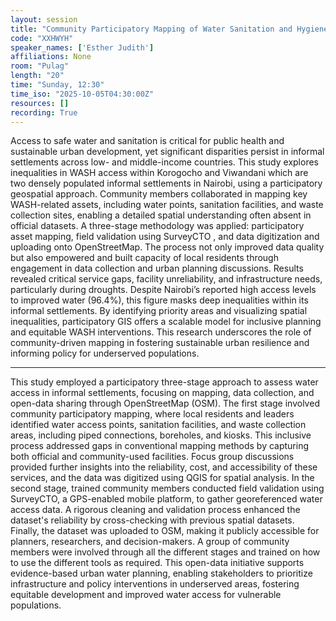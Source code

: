 ```yaml
---
layout: session
title: "Community Participatory Mapping of Water Sanitation and Hygiene Access for Sustainable Urban Planning."
code: "XXHWYH"
speaker_names: ['Esther Judith']
affiliations: None
room: "Pulag"
length: "20"
time: "Sunday, 12:30"
time_iso: "2025-10-05T04:30:00Z"
resources: []
recording: True
---
```


Access to safe water and sanitation is critical for public health and sustainable urban development, yet significant disparities persist in informal settlements across low- and middle-income countries. This study explores inequalities in WASH access within Korogocho and Viwandani which are two densely populated informal settlements in Nairobi, using a participatory geospatial approach. Community members collaborated in mapping key WASH-related assets, including water points, sanitation facilities, and waste collection sites, enabling a detailed spatial understanding often absent in official datasets.
A three-stage methodology was applied: participatory asset mapping, field validation using SurveyCTO , and data digitization and uploading onto OpenStreetMap. The process not only improved data quality but also empowered and built capacity of local residents through engagement in data collection and urban planning discussions.
Results revealed critical service gaps, facility unreliability, and infrastructure needs, particularly during droughts. Despite Nairobi’s reported high access levels to improved water (96.4%), this figure masks deep inequalities within its informal settlements. By identifying priority areas and visualizing spatial inequalities, participatory GIS offers a scalable model for inclusive planning and equitable WASH interventions. This research underscores the role of community-driven mapping in fostering sustainable urban resilience and informing policy for underserved populations.

<hr>

This study employed a participatory three-stage approach to assess water access in informal settlements, focusing on mapping, data collection, and open-data sharing through OpenStreetMap (OSM). The first stage involved community participatory mapping, where local residents and leaders identified water access points, sanitation facilities, and waste collection areas, including piped connections, boreholes, and kiosks. This inclusive process addressed gaps in conventional mapping methods by capturing both official and community-used facilities. Focus group discussions provided further insights into the reliability, cost, and accessibility of these services, and the data was digitized using QGIS for spatial analysis.
In the second stage, trained community members conducted field validation using SurveyCTO, a GPS-enabled mobile platform, to gather georeferenced water access data. A rigorous cleaning and validation process enhanced the dataset's reliability by cross-checking with previous spatial  datasets.
Finally, the dataset was uploaded to OSM, making it publicly accessible for planners, researchers, and decision-makers. A group of community members were involved through all the different stages and trained on how to use the different tools as required. This open-data initiative supports evidence-based urban water planning, enabling stakeholders to prioritize infrastructure and policy interventions in underserved areas, fostering equitable development and improved water access for vulnerable populations.

